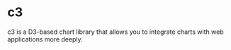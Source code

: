 c3
==

c3 is a D3-based chart library that allows you to integrate charts with web applications more deeply.
